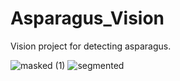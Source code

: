 # Asparagus_Vision
Vision project for detecting asparagus.

![masked (1)](https://github.com/Gimpely/Asparagus_Vision/assets/22889949/46395a19-9e10-4c0e-a506-500930c9a801) ![segmented](https://github.com/Gimpely/Asparagus_Vision/assets/22889949/7d6bf51a-4f47-455d-bb5d-c4bcf5eace16)

